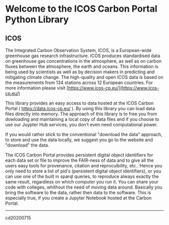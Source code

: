 # Welcome to the ICOS Carbon Portal Python Library 

## ICOS

The Integrated Carbon Observation System, ICOS, is a European-wide greenhouse gas research infrastructure. ICOS produces standardised data on greenhouse gas concentrations in the atmosphere, as well as on carbon fluxes between the atmosphere, the earth and oceans. This information is being used by scientists as well as by decision makers in predicting and mitigating climate change. The high-quality and open ICOS data is based on the measurements from 134 stations across 12 European countries. For more information please visit [https://www.icos-cp.eu/](https://www.icos-cp.eu/)

This library provides an easy access to data hosted at the ICOS Carbon Portal ( https://data.icos-cp.eu/ ). By using this library you can load data files directly into memory.  The approach of this library is to free you from dowloading and maintaining a local copy of data files and if you choose to use our Juypter Hub services, you don't even need computational power.

If you would rather stick to the conventional "download the data" approach, to store and use the data locally, we suggest you go to the website and "download" the data.

The ICOS Carbon Portal provides persistent digital object identifiers for each data set or file to improve the FAIR-ness of data and to give all the users easy tools for provenance, citation and reprocuibility, etc.. Hence you only need to store a list of pid's (persistent digital object identifiers), or you can use one of the built in sparql queries, to reproduce always exactly the same result, regardless on which computer you run it. You can share your code with colleges, whithout the need of moving data around. Basically you bring the software to the data, rather then data to the software. This is especially true, if you create a Jupyter Notebook hosted at the Carbon Portal.



<hr>cd20200715